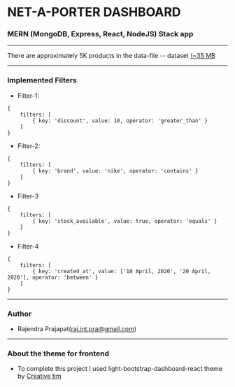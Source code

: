 # NET-A-PORTER DASHBOARD

### MERN (MongoDB, Express, React, NodeJS) Stack app
---
There are approximately 5K products in the data-file -- dataset [(~35 MB](https://greendeck-datasets-2.s3.amazonaws.com/netaporter_gb_similar.json)

---

### Implemented Filters 

- Filter-1:

```
{
    filters: [
        { key: 'discount', value: 10, operator: 'greater_than' }
    ]
}
```

- Filter-2: 

```
{
    filters: [
        { key: 'brand', value: 'nike', operator: 'contains' }
    ]
}
```

- Filter-3 
 
```
{
    filters: [
        { key: 'stock_available', value: true, operator: 'equals' }
    ]
}
```
- Filter-4

```
{
    filters: [
        { key: 'created_at', value: ['10 April, 2020', '20 April, 2020'], operator: 'between' }
    ]
}
```
---
### Author
- Rajendra Prajapat(raj.int.pra@gmail.com)
---
### About the theme for frontend
- To complete this project I used light-bootstrap-dashboard-react theme by [Creative tim](http://www.creative-tim.com/product/light-bootstrap-dashboard-react)

